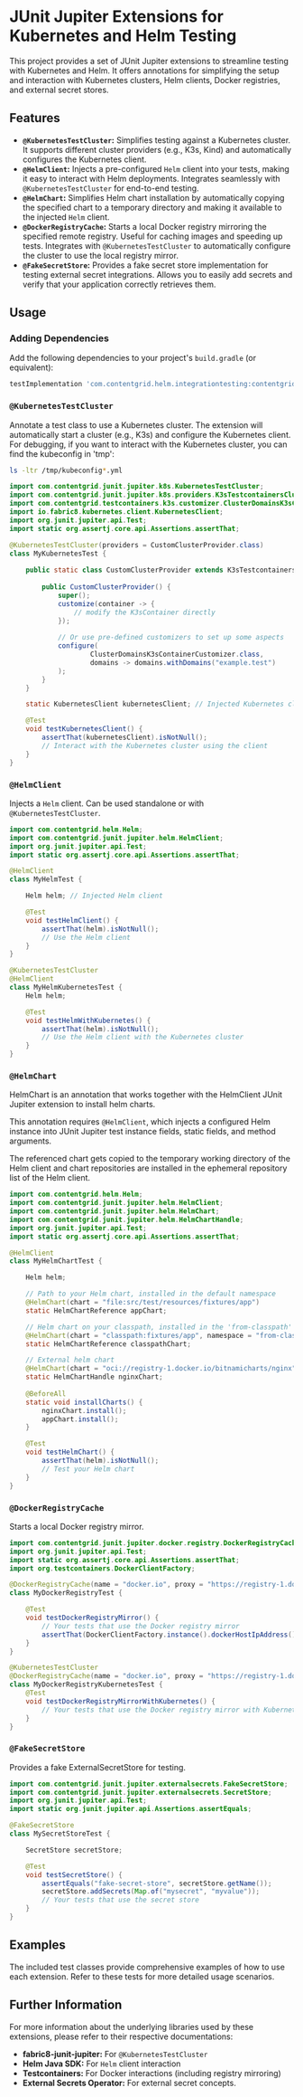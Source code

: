 # JUnit Jupiter Extensions for Kubernetes and Helm Testing

This project provides a set of JUnit Jupiter extensions to streamline testing with Kubernetes and Helm. It offers annotations for simplifying the setup and interaction with Kubernetes clusters, Helm clients, Docker registries, and external secret stores.

## Features

*   **`@KubernetesTestCluster`:** Simplifies testing against a Kubernetes cluster. It supports different cluster providers (e.g., K3s, Kind) and automatically configures the Kubernetes client.
*   **`@HelmClient`:** Injects a pre-configured `Helm` client into your tests, making it easy to interact with Helm deployments. Integrates seamlessly with `@KubernetesTestCluster` for end-to-end testing.
*   **`@HelmChart`:** Simplifies Helm chart installation by automatically copying the specified chart to a temporary directory and making it available to the injected `Helm` client.
*   **`@DockerRegistryCache`:** Starts a local Docker registry mirroring the specified remote registry. Useful for caching images and speeding up tests.  Integrates with `@KubernetesTestCluster` to automatically configure the cluster to use the local registry mirror.
*   **`@FakeSecretStore`:** Provides a fake secret store implementation for testing external secret integrations.  Allows you to easily add secrets and verify that your application correctly retrieves them.

## Usage

### Adding Dependencies

Add the following dependencies to your project's `build.gradle` (or equivalent):

```groovy
testImplementation 'com.contentgrid.helm.integrationtesting:contentgrid-junit-jupiter-k8s:...'
```

### `@KubernetesTestCluster`

Annotate a test class to use a Kubernetes cluster. The extension will automatically start a cluster (e.g., K3s) and configure the Kubernetes client.
For debugging, if you want to interact with the Kubernetes cluster, you can find the kubeconfig in 'tmp':
```bash
ls -ltr /tmp/kubeconfig*.yml
```

```java
import com.contentgrid.junit.jupiter.k8s.KubernetesTestCluster;
import com.contentgrid.junit.jupiter.k8s.providers.K3sTestcontainersClusterProvider;
import com.contentgrid.testcontainers.k3s.customizer.ClusterDomainsK3sContainerCustomizer;
import io.fabric8.kubernetes.client.KubernetesClient;
import org.junit.jupiter.api.Test;
import static org.assertj.core.api.Assertions.assertThat;

@KubernetesTestCluster(providers = CustomClusterProvider.class)
class MyKubernetesTest {
    
    public static class CustomClusterProvider extends K3sTestcontainersClusterProvider {
        
        public CustomClusterProvider() {
            super();
            customize(container -> {
                // modify the K3sContainer directly
            });
            
            // Or use pre-defined customizers to set up some aspects
            configure(
                    ClusterDomainsK3sContainerCustomizer.class,
                    domains -> domains.withDomains("example.test")
            );
        }
    }

    static KubernetesClient kubernetesClient; // Injected Kubernetes client

    @Test
    void testKubernetesClient() {
        assertThat(kubernetesClient).isNotNull();
        // Interact with the Kubernetes cluster using the client
    }
}
```

### `@HelmClient`

Injects a `Helm` client.  Can be used standalone or with `@KubernetesTestCluster`.

```java
import com.contentgrid.helm.Helm;
import com.contentgrid.junit.jupiter.helm.HelmClient;
import org.junit.jupiter.api.Test;
import static org.assertj.core.api.Assertions.assertThat;

@HelmClient
class MyHelmTest {

    Helm helm; // Injected Helm client

    @Test
    void testHelmClient() {
        assertThat(helm).isNotNull();
        // Use the Helm client
    }
}

@KubernetesTestCluster
@HelmClient
class MyHelmKubernetesTest {
    Helm helm;

    @Test
    void testHelmWithKubernetes() {
        assertThat(helm).isNotNull();
        // Use the Helm client with the Kubernetes cluster
    }
}
```

### `@HelmChart`

HelmChart is an annotation that works together with the HelmClient JUnit Jupiter extension to install helm charts.

This annotation requires `@HelmClient`, which injects a configured Helm instance into
JUnit Jupiter test instance fields, static fields, and method arguments.

The referenced chart gets copied to the temporary working directory of the Helm client and chart repositories 
are installed in the ephemeral repository list of the Helm client.

```java
import com.contentgrid.helm.Helm;
import com.contentgrid.junit.jupiter.helm.HelmClient;
import com.contentgrid.junit.jupiter.helm.HelmChart;
import com.contentgrid.junit.jupiter.helm.HelmChartHandle;
import org.junit.jupiter.api.Test;
import static org.assertj.core.api.Assertions.assertThat;

@HelmClient
class MyHelmChartTest {

    Helm helm;

    // Path to your Helm chart, installed in the default namespace
    @HelmChart(chart = "file:src/test/resources/fixtures/app") 
    static HelmChartReference appChart;

    // Helm chart on your classpath, installed in the 'from-classpath' namespace
    @HelmChart(chart = "classpath:fixtures/app", namespace = "from-classpath")
    static HelmChartReference classpathChart;

    // External helm chart
    @HelmChart(chart = "oci://registry-1.docker.io/bitnamicharts/nginx", namespace = HelmChart.NAMESPACE_ISOLATE)
    static HelmChartHandle nginxChart;
    
    @BeforeAll
    static void installCharts() {
        nginxChart.install();
        appChart.install();
    }

    @Test
    void testHelmChart() {
        assertThat(helm).isNotNull();
        // Test your Helm chart
    }
}
```

### `@DockerRegistryCache`

Starts a local Docker registry mirror.

```java
import com.contentgrid.junit.jupiter.docker.registry.DockerRegistryCache;
import org.junit.jupiter.api.Test;
import static org.assertj.core.api.Assertions.assertThat;
import org.testcontainers.DockerClientFactory;

@DockerRegistryCache(name = "docker.io", proxy = "https://registry-1.docker.io")
class MyDockerRegistryTest {

    @Test
    void testDockerRegistryMirror() {
        // Your tests that use the Docker registry mirror
        assertThat(DockerClientFactory.instance().dockerHostIpAddress()).isNotBlank();
    }
}

@KubernetesTestCluster
@DockerRegistryCache(name = "docker.io", proxy = "https://registry-1.docker.io")
class MyDockerRegistryKubernetesTest {
    @Test
    void testDockerRegistryMirrorWithKubernetes() {
        // Your tests that use the Docker registry mirror with Kubernetes
    }
}
```

### `@FakeSecretStore`

Provides a fake ExternalSecretStore for testing.

```java
import com.contentgrid.junit.jupiter.externalsecrets.FakeSecretStore;
import com.contentgrid.junit.jupiter.externalsecrets.SecretStore;
import org.junit.jupiter.api.Test;
import static org.junit.jupiter.api.Assertions.assertEquals;

@FakeSecretStore
class MySecretStoreTest {

    SecretStore secretStore;

    @Test
    void testSecretStore() {
        assertEquals("fake-secret-store", secretStore.getName());
        secretStore.addSecrets(Map.of("mysecret", "myvalue"));
        // Your tests that use the secret store
    }
}
```

## Examples

The included test classes provide comprehensive examples of how to use each extension. Refer to these tests for more detailed usage scenarios.

## Further Information

For more information about the underlying libraries used by these extensions, please refer to their respective documentations:

*   **fabric8-junit-jupiter:** For `@KubernetesTestCluster`
*   **Helm Java SDK:** For `Helm` client interaction
*   **Testcontainers:** For Docker interactions (including registry mirroring)
*   **External Secrets Operator:** For external secret concepts.

